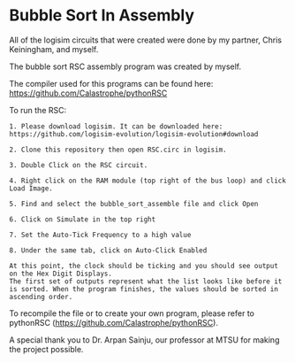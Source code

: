 # Bubble Sort In Assembly

All of the logisim circuits that were created were done by my partner, Chris Keiningham, and myself.

The bubble sort RSC assembly program was created by myself. 

The compiler used for this programs can be found here: https://github.com/Calastrophe/pythonRSC

To run the RSC:
    
    1. Please download logisim. It can be downloaded here: https://github.com/logisim-evolution/logisim-evolution#download

    2. Clone this repository then open RSC.circ in logisim. 

    3. Double Click on the RSC circuit. 

    4. Right click on the RAM module (top right of the bus loop) and click Load Image. 

    5. Find and select the bubble_sort_assemble file and click Open

    6. Click on Simulate in the top right

    7. Set the Auto-Tick Frequency to a high value 

    8. Under the same tab, click on Auto-Click Enabled

    At this point, the clock should be ticking and you should see output on the Hex Digit Displays. 
    The first set of outputs represent what the list looks like before it is sorted. When the program finishes, the values should be sorted in ascending order.

To recompile the file or to create your own program, please refer to pythonRSC (https://github.com/Calastrophe/pythonRSC).

A special thank you to Dr. Arpan Sainju, our professor at MTSU for making the project possible. 
